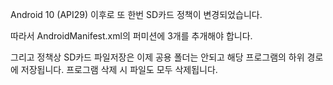 Android 10 (API29) 이후로 또 한번 SD카드 정책이 변경되었습니다.

따라서 AndroidManifest.xml의 퍼미션에 3개를 추개해야 합니다.

<uses-permission android:name="android.permission.WRITE_EXTERNAL_STORAGE" />
<uses-permission android:name="android.permission.READ_EXTERNAL_STORAGE" />
<!-- Android 10 (API level 29) 이상에서는 다음 퍼미션도 추가해야 합니다. -->
<uses-permission android:name="android.permission.MANAGE_EXTERNAL_STORAGE" />


그리고 정책상 SD카드 파일저장은 이제 공용 폴더는 안되고 해당 프로그램의 하위 경로에 저장됩니다.
프로그램 삭제 시 파일도 모두 삭제됩니다.
